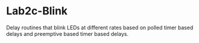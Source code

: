 # Lab2c-Blink
Delay routines that blink LEDs at different rates based on polled timer      based delays and preemptive based timer based delays.
